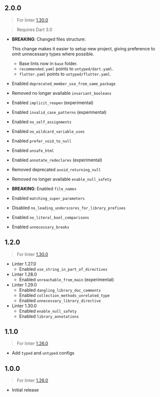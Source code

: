## 2.0.0

> For linter [1.30.0](https://pub.dev/packages/linter/changelog#1300)

> Requires Dart 3.0

* **BREAKING**: Changed files structure:

  This change makes it easier to setup new project, giving preference to omit
  unnecessary types where possible.

  * Base lints now in `base` folder.
  * `recommended.yaml` points to `untyped/dart.yaml`.
  * `flutter.yaml` points to `untyped/flutter.yaml`.

* Enabled `deprecated_member_use_from_same_package`
* Removed no longer available `invariant_booleans`
* Enabled `implicit_reopen` (experimental)
* Enabled `invalid_case_patterns` (experimental)
* Enabled `no_self_assignments`
* Enabled `no_wildcard_variable_uses`
* Enabled `prefer_void_to_null`
* Enabled `unsafe_html`
* Enabled `annotate_redeclares` (experimental)
* Removed deprecated `avoid_returning_null`
* Removed no longer available `enable_null_safety`
* **BREAKING**: Enabled `file_names`
* Enabled `matching_super_parameters`
* Disabled `no_leading_underscores_for_library_prefixes`
* Enabled `no_literal_bool_comparisons`
* Enabled `unnecessary_breaks`

## 1.2.0

> For linter [1.30.0](https://pub.dev/packages/linter/changelog#1300)

* Linter 1.27.0
  * Enabled `use_string_in_part_of_directives`
* Linter 1.28.0
  * Enabled `unreachable_from_main` (experimental)
* Linter 1.29.0
  * Enabled `dangling_library_doc_comments`
  * Enabled `collection_methods_unrelated_type`
  * Enabled `unnecessary_library_directive`
* Linter 1.30.0
  * Enabled `enable_null_safety`
  * Enabled `library_annotations`
## 1.1.0

> For linter [1.26.0](https://pub.dev/packages/linter/changelog#1260)

* Add `typed` and `untyped` configs

## 1.0.0

> For linter [1.26.0](https://pub.dev/packages/linter/changelog#1260)

* Initial release

